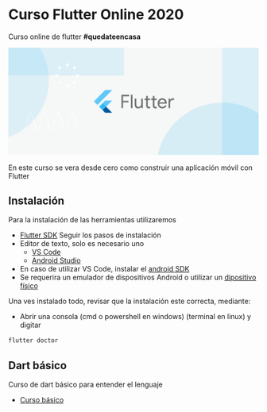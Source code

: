 # Curso Flutter Online 2020
Curso online de flutter **#quedateencasa**

![](image_readme/image.png)

En este curso se vera desde cero como construir una aplicación móvil con Flutter

## Instalación

Para la instalación de las herramientas utilizaremos
* [Flutter SDK](https://flutter.dev/docs/get-started/install) Seguir los pasos de instalación
* Editor de texto, solo es necesario uno
    * [VS Code](https://code.visualstudio.com/download)
    * [Android Studio](https://developer.android.com/studio)
* En caso de utilizar VS Code, instalar el [android SDK](https://developer.android.com/studio)
* Se requerira un emulador de dispositivos Android o utilizar un [dipositivo físico](https://www.jiho.com/es/recuperar-datos/habilitar-usb-depuracion-en-android.html)

Una ves instalado todo, revisar que la instalación este correcta, mediante:
* Abrir una consola (cmd o powershell en windows) (terminal en linux) y digitar
```bash
flutter doctor
```

## Dart básico

Curso de dart básico para entender el lenguaje
* [Curso básico](https://github.com/Alvardud/Curso-Flutter-online-2020/tree/dart-ejemplos/dart_ejemplos)